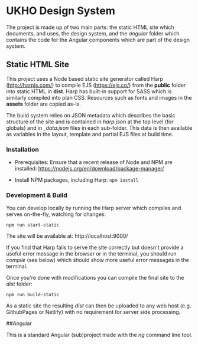 UKHO Design System
==================

The project is made up of two main parts: the static HTML site which documents, and uses,
 the design system, and the *angular* folder which contains the code for the Angular
 components which are part of the design system.  

## Static HTML Site
This project uses a Node based static site generator called Harp (http://harpjs.com/)
to compile EJS (https://ejs.co/) from the **public** folder into static HTML in **dist**. 
Harp has built-in support for SASS which is similarly compiled into plan CSS. Resources 
such as fonts and images in the **assets** folder are copied as-is.

The build system relies on JSON metadata which describes the basic structure of the site
and is contained in *harp.json* at the top level (for globals) and in *_data.json* files
in each sub-folder. This data is then available as variables in the layout, template and
partial EJS files at build time.

### Installation
- Prerequisites: Ensure that a recent release of Node and NPM are installed:
https://nodejs.org/en/download/package-manager/

- Install NPM packages, including Harp: `npm install` 

### Development & Build

You can develop locally by running the Harp server which compiles and serves on-the-fly,
watching for changes:

`npm run start-static` 

The site will be available at: http://localhost:9000/

If you find that Harp fails to serve the site correctly but doesn't provide a useful
error message in the browser or in the terminal, you should run *compile* (see below)
which should show more useful error messages in the terminal.  

Once you're done with modifications you can compile the final site to the *dist* folder:

`npm run build-static`

As a static site the resulting *dist* can then be uploaded to any web host 
(e.g. GithubPages or Netlify) with no requirement for server side processing. 

##Angular

This is a standard Angular (sub)project made with the *ng* command line tool.  
